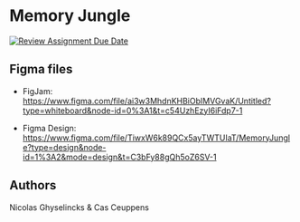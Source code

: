 # Memory Jungle


[![Review Assignment Due Date](https://classroom.github.com/assets/deadline-readme-button-24ddc0f5d75046c5622901739e7c5dd533143b0c8e959d652212380cedb1ea36.svg)](https://classroom.github.com/a/Y748gS5A)

## Figma files

- FigJam:
https://www.figma.com/file/ai3w3MhdnKHBiObIMVGvaK/Untitled?type=whiteboard&node-id=0%3A1&t=c54UzhEzyI6iFdp7-1

- Figma Design:
https://www.figma.com/file/TiwxW6k89QCx5ayTWTUIaT/MemoryJungle?type=design&node-id=1%3A2&mode=design&t=C3bFy88gQh5oZ6SV-1


## Authors

Nicolas Ghyselincks & Cas Ceuppens